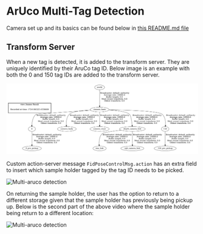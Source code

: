 # ArUco Multi-Tag Detection

Camera set up and its basics can be found below in [this README.md file](../src/aruco_pose/README.md)

## Transform Server

When a new tag is detected, it is added to the transform server. They are uniquely identified by their AruCo tag ID. Below image is an example with both the 0 and 150 tag IDs are added to the transform server. 

<img src="./images/transform_tree.png" alt="Multi-aruco detection" width="1000">

Custom action-server message `FidPoseControlMsg.action` has an extra field to insert which sample holder tagged by the tag ID needs to be picked. 

<img src="./images/select_pick_place.gif" alt="Multi-aruco detection" width="300">

On returning the sample holder, the user has the option to return to a different storage given that the sample holder has previously being pickup up. Below is the second part of the above video where the sample holder being return to a different location:

<img src="./images/return_to_another_pickup.gif" alt="Multi-aruco detection" width="300">
